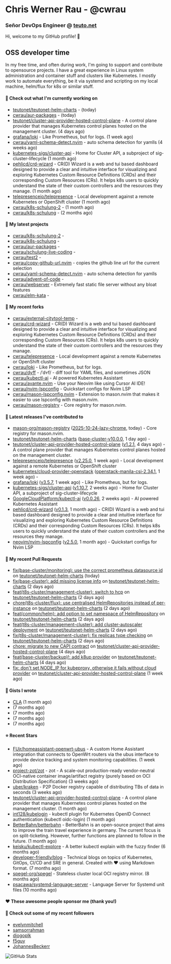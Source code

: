 # Chris Werner Rau - @cwrau
### Señor DevOps Engineer @ [teuto.net](https://teuto.net)

Hi, welcome to my GitHub profile! 👋

## OSS developer time
In my free time, and often during work, I'm going to support and contribute to opensource projects. I have a great experience in Linux system administration and container stuff and clusters like Kubernetes. I mostly work to automate everything, be it via systemd and scripting on my local machine, helm/flux for k8s or similar stuff.

#### 👷 Check out what I'm currently working on

- [teutonet/teutonet-helm-charts](https://github.com/teutonet/teutonet-helm-charts) -  (today)
- [cwrau/aur-packages](https://github.com/cwrau/aur-packages) -  (today)
- [teutonet/cluster-api-provider-hosted-control-plane](https://github.com/teutonet/cluster-api-provider-hosted-control-plane) - A control plane provider that manages Kubernetes control planes hosted on the management cluster. (4 days ago)
- [grafana/loki](https://github.com/grafana/loki) - Like Prometheus, but for logs. (1 week ago)
- [cwrau/yaml-schema-detect.nvim](https://github.com/cwrau/yaml-schema-detect.nvim) - auto schema detection for yamlls (4 weeks ago)
- [kubernetes-sigs/cluster-api](https://github.com/kubernetes-sigs/cluster-api) - Home for Cluster API, a subproject of sig-cluster-lifecycle (1 month ago)
- [pehlicd/crd-wizard](https://github.com/pehlicd/crd-wizard) - CR(D) Wizard is a web and tui based dashboard designed to provide a clear and intuitive interface for visualizing and exploring Kubernetes Custom Resource Definitions (CRDs) and their corresponding Custom Resources (CRs). It helps k8s users to quickly understand the state of their custom controllers and the resources they manage. (1 month ago)
- [telepresenceio/telepresence](https://github.com/telepresenceio/telepresence) - Local development against a remote Kubernetes or OpenShift cluster (1 month ago)
- [cwrau/k8s-schulung-2](https://github.com/cwrau/k8s-schulung-2) -  (1 month ago)
- [cwrau/k8s-schulung](https://github.com/cwrau/k8s-schulung) -  (2 months ago)

#### 🌱 My latest projects

- [cwrau/k8s-schulung-2](https://github.com/cwrau/k8s-schulung-2) - 
- [cwrau/k8s-schulung](https://github.com/cwrau/k8s-schulung) - 
- [cwrau/aur-packages](https://github.com/cwrau/aur-packages) - 
- [cwrau/schulung-live-coding](https://github.com/cwrau/schulung-live-coding) - 
- [cwrau/test2](https://github.com/cwrau/test2) - 
- [cwrau/copy-github-url.nvim](https://github.com/cwrau/copy-github-url.nvim) - copies the github line url for the current selection
- [cwrau/yaml-schema-detect.nvim](https://github.com/cwrau/yaml-schema-detect.nvim) - auto schema detection for yamlls
- [cwrau/advent-of-code](https://github.com/cwrau/advent-of-code) - 
- [cwrau/webserver](https://github.com/cwrau/webserver) - Extremely fast static file server without any bloat features
- [cwrau/elm-kata](https://github.com/cwrau/elm-kata) - 

#### 🍴 My recent forks

- [cwrau/external-citytool-temp](https://github.com/cwrau/external-citytool-temp) - 
- [cwrau/crd-wizard](https://github.com/cwrau/crd-wizard) - CR(D) Wizard is a web and tui based dashboard designed to provide a clear and intuitive interface for visualizing and exploring Kubernetes Custom Resource Definitions (CRDs) and their corresponding Custom Resources (CRs). It helps k8s users to quickly understand the state of their custom controllers and the resources they manage.
- [cwrau/telepresence](https://github.com/cwrau/telepresence) - Local development against a remote Kubernetes or OpenShift cluster
- [cwrau/loki](https://github.com/cwrau/loki) - Like Prometheus, but for logs.
- [cwrau/dyff](https://github.com/cwrau/dyff) - /ˈdʏf/ - diff tool for YAML files, and sometimes JSON
- [cwrau/kubectl-ai](https://github.com/cwrau/kubectl-ai) - AI powered Kubernetes Assistant
- [cwrau/avante.nvim](https://github.com/cwrau/avante.nvim) - Use your Neovim like using Cursor AI IDE!
- [cwrau/nvim-lspconfig](https://github.com/cwrau/nvim-lspconfig) - Quickstart configs for Nvim LSP
- [cwrau/mason-lspconfig.nvim](https://github.com/cwrau/mason-lspconfig.nvim) - Extension to mason.nvim that makes it easier to use lspconfig with mason.nvim.
- [cwrau/mason-registry](https://github.com/cwrau/mason-registry) - Core registry for mason.nvim.

#### 🔭 Latest releases I've contributed to

- [mason-org/mason-registry](https://github.com/mason-org/mason-registry) ([2025-10-24-lazy-chrome](https://github.com/mason-org/mason-registry/releases/tag/2025-10-24-lazy-chrome), today) - Core registry for mason.nvim.
- [teutonet/teutonet-helm-charts](https://github.com/teutonet/teutonet-helm-charts) ([base-cluster-v10.0.0](https://github.com/teutonet/teutonet-helm-charts/releases/tag/base-cluster-v10.0.0), 1 day ago) - 
- [teutonet/cluster-api-provider-hosted-control-plane](https://github.com/teutonet/cluster-api-provider-hosted-control-plane) ([v1.2.1](https://github.com/teutonet/cluster-api-provider-hosted-control-plane/releases/tag/v1.2.1), 4 days ago) - A control plane provider that manages Kubernetes control planes hosted on the management cluster.
- [telepresenceio/telepresence](https://github.com/telepresenceio/telepresence) ([v2.25.0](https://github.com/telepresenceio/telepresence/releases/tag/v2.25.0), 1 week ago) - Local development against a remote Kubernetes or OpenShift cluster
- [kubernetes/cloud-provider-openstack](https://github.com/kubernetes/cloud-provider-openstack) ([openstack-manila-csi-2.34.1](https://github.com/kubernetes/cloud-provider-openstack/releases/tag/openstack-manila-csi-2.34.1), 1 week ago) - 
- [grafana/loki](https://github.com/grafana/loki) ([v3.5.7](https://github.com/grafana/loki/releases/tag/v3.5.7), 1 week ago) - Like Prometheus, but for logs.
- [kubernetes-sigs/cluster-api](https://github.com/kubernetes-sigs/cluster-api) ([v1.10.7](https://github.com/kubernetes-sigs/cluster-api/releases/tag/v1.10.7), 2 weeks ago) - Home for Cluster API, a subproject of sig-cluster-lifecycle
- [GoogleCloudPlatform/kubectl-ai](https://github.com/GoogleCloudPlatform/kubectl-ai) ([v0.0.26](https://github.com/GoogleCloudPlatform/kubectl-ai/releases/tag/v0.0.26), 2 weeks ago) - AI powered Kubernetes Assistant
- [pehlicd/crd-wizard](https://github.com/pehlicd/crd-wizard) ([v0.1.3](https://github.com/pehlicd/crd-wizard/releases/tag/v0.1.3), 1 month ago) - CR(D) Wizard is a web and tui based dashboard designed to provide a clear and intuitive interface for visualizing and exploring Kubernetes Custom Resource Definitions (CRDs) and their corresponding Custom Resources (CRs). It helps k8s users to quickly understand the state of their custom controllers and the resources they manage.
- [neovim/nvim-lspconfig](https://github.com/neovim/nvim-lspconfig) ([v2.5.0](https://github.com/neovim/nvim-lspconfig/releases/tag/v2.5.0), 1 month ago) - Quickstart configs for Nvim LSP

#### 🔨 My recent Pull Requests

- [fix(base-cluster/monitoring): use the correct prometheus datasource id](https://github.com/teutonet/teutonet-helm-charts/pull/1764) on [teutonet/teutonet-helm-charts](https://github.com/teutonet/teutonet-helm-charts) (today)
- [fix(base-cluster): add missing license info](https://github.com/teutonet/teutonet-helm-charts/pull/1761) on [teutonet/teutonet-helm-charts](https://github.com/teutonet/teutonet-helm-charts) (2 days ago)
- [feat(t8s-cluster/management-cluster): switch to hcp](https://github.com/teutonet/teutonet-helm-charts/pull/1759) on [teutonet/teutonet-helm-charts](https://github.com/teutonet/teutonet-helm-charts) (2 days ago)
- [chore(t8s-cluster/flux): use centralised HelmRepositories instead of per-instance](https://github.com/teutonet/teutonet-helm-charts/pull/1758) on [teutonet/teutonet-helm-charts](https://github.com/teutonet/teutonet-helm-charts) (2 days ago)
- [feat(common/helm): add option to set namespace of HelmRepository](https://github.com/teutonet/teutonet-helm-charts/pull/1757) on [teutonet/teutonet-helm-charts](https://github.com/teutonet/teutonet-helm-charts) (2 days ago)
- [feat(t8s-cluster/management-cluster): add cluster-autoscaler deployment](https://github.com/teutonet/teutonet-helm-charts/pull/1756) on [teutonet/teutonet-helm-charts](https://github.com/teutonet/teutonet-helm-charts) (2 days ago)
- [fix(t8s-cluster/management-cluster): fix replicas type checking](https://github.com/teutonet/teutonet-helm-charts/pull/1754) on [teutonet/teutonet-helm-charts](https://github.com/teutonet/teutonet-helm-charts) (2 days ago)
- [chore: migrate to new CAPI contract](https://github.com/teutonet/cluster-api-provider-hosted-control-plane/pull/30) on [teutonet/cluster-api-provider-hosted-control-plane](https://github.com/teutonet/cluster-api-provider-hosted-control-plane) (4 days ago)
- [feat(base-cluster/backup)!: add k8up provider](https://github.com/teutonet/teutonet-helm-charts/pull/1751) on [teutonet/teutonet-helm-charts](https://github.com/teutonet/teutonet-helm-charts) (4 days ago)
- [fix: don't set NODE_IP for kubeproxy, otherwise it fails without cloud provider](https://github.com/teutonet/cluster-api-provider-hosted-control-plane/pull/27) on [teutonet/cluster-api-provider-hosted-control-plane](https://github.com/teutonet/cluster-api-provider-hosted-control-plane) (1 week ago)

#### 📓 Gists I wrote

- [CLA](https://gist.github.com/25774117f2cbad034d49ebbf705dad08) (1 month ago)
- [](https://gist.github.com/85c73a60676b98638dc9789155cef9b3) (7 months ago)
- [](https://gist.github.com/69a382004ce7326d792ff10d6c26e553) (7 months ago)
- [](https://gist.github.com/f0bf8a208067c4bce5e8731c4caf5adc) (7 months ago)
- [](https://gist.github.com/997058533974174c5317135b3a4f0329) (7 months ago)

#### ⭐ Recent Stars

- [FUjr/homeassistant-openwrt-ubus](https://github.com/FUjr/homeassistant-openwrt-ubus) - A custom Home Assistant integration that connects to OpenWrt routers via the ubus interface to provide device tracking and system monitoring capabilities. (1 week ago)
- [project-zot/zot](https://github.com/project-zot/zot) - zot - A scale-out production-ready vendor-neutral OCI-native container image/artifact registry (purely based on OCI Distribution Specification) (3 weeks ago)
- [uber/kraken](https://github.com/uber/kraken) - P2P Docker registry capable of distributing TBs of data in seconds (3 weeks ago)
- [teutonet/cluster-api-provider-hosted-control-plane](https://github.com/teutonet/cluster-api-provider-hosted-control-plane) - A control plane provider that manages Kubernetes control planes hosted on the management cluster. (1 month ago)
- [int128/kubelogin](https://github.com/int128/kubelogin) - kubectl plugin for Kubernetes OpenID Connect authentication (kubectl oidc-login) (1 month ago)
- [BetterBahn/betterbahn](https://github.com/BetterBahn/betterbahn) - BetterBahn is an open-source project that aims to improve the train travel experience in germany. The current focus is on split-ticketing. However, further functions are planned to follow in the future. (1 month ago)
- [keisku/kubectl-explore](https://github.com/keisku/kubectl-explore) - A better kubectl explain with the fuzzy finder (6 months ago)
- [developer-friendly/blog](https://github.com/developer-friendly/blog) - Technical blogs on topics of Kubernetes, GitOps, CI/CD and SRE in general. Created with ❤️ using Markdown format. (7 months ago)
- [spegel-org/spegel](https://github.com/spegel-org/spegel) - Stateless cluster local OCI registry mirror. (8 months ago)
- [psacawa/systemd-language-server](https://github.com/psacawa/systemd-language-server) - Language Server for Systemd unit files (10 months ago)

#### ❤️ These awesome people sponsor me (thank you!)


#### 👯 Check out some of my recent followers

- [evelynmitchell](https://github.com/evelynmitchell)
- [samsorrahman](https://github.com/samsorrahman)
- [diogoplk](https://github.com/diogoplk)
- [f5guy](https://github.com/f5guy)
- [JohannesBeckerr](https://github.com/JohannesBeckerr)

![GitHub Stats](https://github-readme-stats.vercel.app/api?username=cwrau&count_private=false&theme=tokyonight&show_icons=true)
